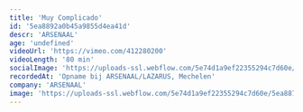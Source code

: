 ```yaml
---
title: 'Muy Complicado'
id: '5ea8892a0b45a9855d4ea41d'
descr: 'ARSENAAL'
age: 'undefined'
videoUrl: 'https://vimeo.com/412280200'
videoLength: '80 min'
socialImage: 'https://uploads-ssl.webflow.com/5e74d1a9ef22355294c7d60e/5ea887469467e3cf02a01192_Schermafbeelding%202020-04-28%20om%2021.42.41.png'
recordedAt: 'Opname bij ARSENAAL/LAZARUS, Mechelen'
company: 'ARSENAAL'
image: 'https://uploads-ssl.webflow.com/5e74d1a9ef22355294c7d60e/5ea887469467e3cf02a01192_Schermafbeelding%202020-04-28%20om%2021.42.41.png'
---
```

